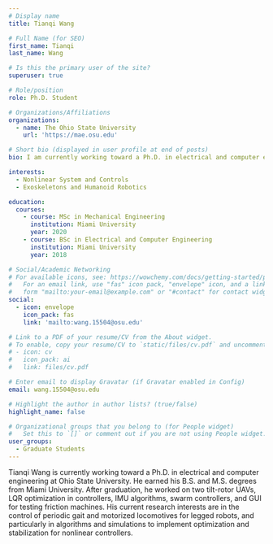 ```yaml
---
# Display name
title: Tianqi Wang

# Full Name (for SEO)
first_name: Tianqi
last_name: Wang

# Is this the primary user of the site?
superuser: true

# Role/position
role: Ph.D. Student

# Organizations/Affiliations
organizations:
  - name: The Ohio State University
    url: 'https://mae.osu.edu'

# Short bio (displayed in user profile at end of posts)
bio: I am currently working toward a Ph.D. in electrical and computer engineering at Ohio State University.

interests:
  - Nonlinear System and Controls
  - Exoskeletons and Humanoid Robotics

education:
  courses:
    - course: MSc in Mechanical Engineering
      institution: Miami University
      year: 2020
    - course: BSc in Electrical and Computer Engineering
      institution: Miami University
      year: 2018

# Social/Academic Networking
# For available icons, see: https://wowchemy.com/docs/getting-started/page-builder/#icons
#   For an email link, use "fas" icon pack, "envelope" icon, and a link in the
#   form "mailto:your-email@example.com" or "#contact" for contact widget.
social:
  - icon: envelope
    icon_pack: fas
    link: 'mailto:wang.15504@osu.edu'

# Link to a PDF of your resume/CV from the About widget.
# To enable, copy your resume/CV to `static/files/cv.pdf` and uncomment the lines below.
# - icon: cv
#   icon_pack: ai
#   link: files/cv.pdf

# Enter email to display Gravatar (if Gravatar enabled in Config)
email: wang.15504@osu.edu

# Highlight the author in author lists? (true/false)
highlight_name: false

# Organizational groups that you belong to (for People widget)
#   Set this to `[]` or comment out if you are not using People widget.
user_groups:
  - Graduate Students
---
```


Tianqi Wang is currently working toward a Ph.D. in electrical and computer engineering at Ohio State University. He earned his B.S. and M.S. degrees from Miami University. After graduation, he worked on two tilt-rotor UAVs, LQR optimization in controllers, IMU algorithms, swarm controllers, and GUI for testing friction machines. His current research interests are in the control of periodic gait and motorized locomotives for legged robots, and particularly in algorithms and simulations to implement optimization and stabilization for nonlinear controllers.